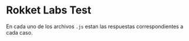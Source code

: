 # Rokket Labs Test

En cada uno de los archivos `.js` estan las respuestas correspondientes a cada caso.
